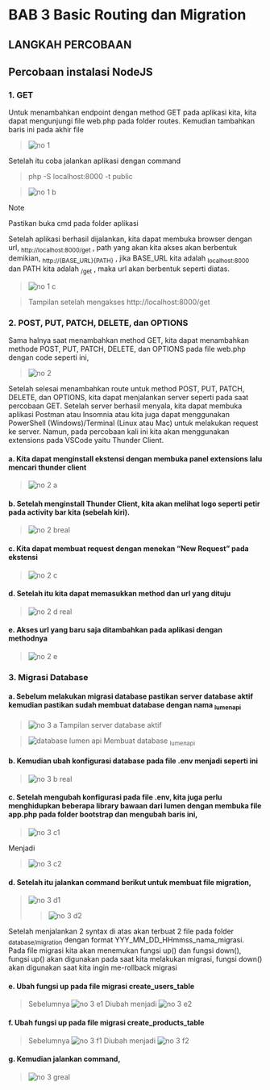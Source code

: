# BAB 3 Basic Routing dan Migration

## LANGKAH PERCOBAAN
## Percobaan instalasi NodeJS
### 1. GET
Untuk menambahkan endpoint dengan method GET pada aplikasi kita, kita dapat mengunjungi file web.php pada folder routes. Kemudian tambahkan baris ini pada akhir file
> ![no 1](https://github.com/anasRafitiya/Praktikum-Pemrograman-Integratif/assets/125624764/ffbaf946-112a-45ec-8a4b-db8b964e72da)

Setelah itu coba jalankan aplikasi dengan command 
> php -S localhost:8000 -t public

> ![no 1 b](https://github.com/anasRafitiya/Praktikum-Pemrograman-Integratif/assets/125624764/41110745-94ce-4ea5-9830-df6fdeae7589)

> [!NOTE]
> Pastikan buka cmd pada folder aplikasi

Setelah aplikasi berhasil dijalankan, kita dapat membuka browser dengan url, <sub>http://localhost:8000/get</sub> , path yang akan kita akses akan berbentuk demikian, <sub>http://{BASE_URL}{PATH}</sub> , jika BASE_URL kita adalah <sub>localhost:8000</sub> dan PATH kita adalah <sub>/get</sub> , maka url akan berbentuk seperti diatas.
> ![no 1 c](https://github.com/anasRafitiya/Praktikum-Pemrograman-Integratif/assets/125624764/f2fa2340-c764-47c8-9d98-29d99e3fb2d5)

> Tampilan setelah mengakses http://localhost:8000/get

### 2. POST, PUT, PATCH, DELETE, dan OPTIONS 
Sama halnya saat menambahkan method GET, kita dapat menambahkan methode POST, PUT, PATCH, DELETE, dan OPTIONS pada file web.php dengan code seperti ini,
> ![no 2](https://github.com/anasRafitiya/Praktikum-Pemrograman-Integratif/assets/125624764/8db82c27-22ff-4698-81b8-344e2e4c6c15)

Setelah selesai menambahkan route untuk method POST, PUT, PATCH, DELETE, dan OPTIONS, kita dapat menjalankan server seperti pada saat percobaan GET. Setelah server berhasil menyala, kita dapat membuka aplikasi Postman atau Insomnia atau kita juga dapat menggunakan PowerShell (Windows)/Terminal (Linux atau Mac) untuk melakukan request ke server. Namun, pada percobaan kali ini kita akan menggunakan extensions pada VSCode yaitu Thunder Client.
#### a.	Kita dapat menginstall ekstensi dengan membuka panel extensions lalu mencari thunder client
> ![no 2 a](https://github.com/anasRafitiya/Praktikum-Pemrograman-Integratif/assets/125624764/9fb26967-c0b0-41a5-9181-0ca44b9a8a66)

#### b.	Setelah menginstall Thunder Client, kita akan melihat logo seperti petir pada activity bar kita (sebelah kiri).
> ![no 2 breal](https://github.com/anasRafitiya/Praktikum-Pemrograman-Integratif/assets/125624764/fae61c85-d628-470e-92f2-b45d6446cd80)

#### c.	Kita dapat membuat request dengan menekan “New Request” pada ekstensi
> ![no 2 c](https://github.com/anasRafitiya/Praktikum-Pemrograman-Integratif/assets/125624764/cc830252-4a68-4f6b-8e01-55a259da25a5)

#### d.	Setelah itu kita dapat memasukkan method dan url yang dituju
> ![no 2 d real](https://github.com/anasRafitiya/Praktikum-Pemrograman-Integratif/assets/125624764/53cb9768-909a-45bf-9091-f704a56dc9b9)

#### e.	Akses url yang baru saja ditambahkan pada aplikasi dengan methodnya
> ![no 2 e](https://github.com/anasRafitiya/Praktikum-Pemrograman-Integratif/assets/125624764/a3aee757-2249-480c-97fa-88b9c3d829b8)

### 3.	Migrasi Database
#### a.	Sebelum melakukan migrasi database pastikan server database aktif kemudian pastikan sudah membuat database dengan nama <sub>lumenapi</sub>
> ![no 3 a](https://github.com/anasRafitiya/Praktikum-Pemrograman-Integratif/assets/125624764/da795ff2-d712-4a57-8927-fc0fcfac726e)
> Tampilan server database aktif

> ![database lumen api](https://github.com/anasRafitiya/Praktikum-Pemrograman-Integratif/assets/125624764/b854548f-2f9f-42b9-8d42-59cc0cb08956)
> Membuat database <sub>lumenapi</sub>

#### b.	Kemudian ubah konfigurasi database pada file .env menjadi seperti ini
> ![no 3 b real](https://github.com/anasRafitiya/Praktikum-Pemrograman-Integratif/assets/125624764/9ada509d-f22a-41df-9ba2-c41c1b5f2c48)

#### c.	Setelah mengubah konfigurasi pada file .env, kita juga perlu menghidupkan beberapa library bawaan dari lumen dengan membuka file app.php pada folder bootstrap dan mengubah baris ini,
> ![no 3 c1](https://github.com/anasRafitiya/Praktikum-Pemrograman-Integratif/assets/125624764/f51c0e4c-7f24-4da3-82e5-2f7e8fc59534)

Menjadi
> ![no 3 c2](https://github.com/anasRafitiya/Praktikum-Pemrograman-Integratif/assets/125624764/596df9fa-44b4-43f0-8bcf-74cb64c2b347)

#### d.	Setelah itu jalankan command berikut untuk membuat file migration,
> ![no 3 d1](https://github.com/anasRafitiya/Praktikum-Pemrograman-Integratif/assets/125624764/5dc9c73d-1666-4383-9de5-d317231777a4)
> > ![no 3 d2](https://github.com/anasRafitiya/Praktikum-Pemrograman-Integratif/assets/125624764/2643c2bc-a981-4bb3-abce-57c4477beb48)

Setelah menjalankan 2 syntax di atas akan terbuat 2 file pada folder <sub>database/migration</sub> dengan format YYY_MM_DD_HHmmss_nama_migrasi. Pada file migrasi kita akan menemukan fungsi up() dan fungsi down(), fungsi up() akan digunakan pada saat kita melakukan migrasi, fungsi down() akan digunakan saat kita ingin me-rollback migrasi

#### e.	Ubah fungsi up pada file migrasi create_users_table
> Sebelumnya
> ![no 3 e1](https://github.com/anasRafitiya/Praktikum-Pemrograman-Integratif/assets/125624764/6313e37c-1d65-43cb-ac6d-165f6d463f2e)
> Diubah menjadi
> ![no 3 e2](https://github.com/anasRafitiya/Praktikum-Pemrograman-Integratif/assets/125624764/e6dec90d-6be9-4a96-beae-b38635414fd9)

#### f.	Ubah fungsi up pada file migrasi <ub>create_products_table</sub>
> Sebelumnya
> ![no 3 f1](https://github.com/anasRafitiya/Praktikum-Pemrograman-Integratif/assets/125624764/3197bd81-4ee2-4aa6-9023-ebe39d03692c)
> Diubah menjadi
> ![no 3 f2](https://github.com/anasRafitiya/Praktikum-Pemrograman-Integratif/assets/125624764/0eb90b38-c65f-41fb-bf35-0eccca7f4c41)

#### g.	Kemudian jalankan command,
> ![no 3 greal](https://github.com/anasRafitiya/Praktikum-Pemrograman-Integratif/assets/125624764/27458442-359c-445d-a0df-f2094924f68d)

